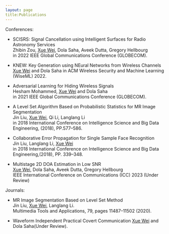 ```yaml
---
layout: page
title:Publications
---
```


<!-- ***Xue Wei*** -->

Conferences:
* SCISRS: Signal Cancellation using Intelligent Surfaces for Radio Astronomy Services<br/>
Zhibin Zou, <ins>Xue Wei</ins>, Dola Saha, Aveek Dutta, Gregory Hellbourg <br/>
in 2022 IEEE Global Communications Conference (GLOBECOM).

* KNEW: Key Generation using NEural Networks from Wireless Channels <br/>
<ins>Xue Wei</ins> and Dola Saha
in ACM Wireless Security and Machine Learning (WiseML) 2022.

* Adversarial Learning for Hiding Wireless Signals<br/>
Hesham Mohammed, <ins>Xue Wei</ins> and Dola Saha <br/>
in 2021 IEEE Global Communications Conference (GLOBECOM).



* A Level Set Algorithm Based on Probabilistic Statistics for MR Image Segmentation<br/>
Jin Liu, <ins>Xue Wei</ins>, Qi Li, Langlang Li <br/>
in 2018 International Conference on Intelligence Science and Big Data Engineering, (2018), PP.577–586.

* Collaborative Error Propagation for Single Sample Face Recognition <br/>
Jin Liu, Langlang Li, <ins>Xue Wei</ins> <br/>
in 2018 International Conference on Intelligence Science and Big Data Engineering,(2018), PP. 339–348.



* Multistage 2D DOA Estimation in Low SNR <br/>
<ins>Xue Wei</ins>, Dola Saha, Aveek Dutta, Gregory Hellbourg <br/>
IEEE International Conference on Communications (ICC) 2023 (Under Review)
  
Journals:
* MR Image Segmentation Based on Level Set Method <br/>
Jin Liu, <ins>Xue Wei</ins>, Langlang Li. <br/>
Multimedia Tools and Applications, 79, pages 11487–11502 (2020).

* Waveform Independent Practical Covert Communication <ins>Xue Wei</ins> and Dola Saha(Under Review).

<!-- **Not Pure Poole** is a simple, beautiful, and powerful Jekyll theme for blogs. It is built on [Poole](https://github.com/poole/poole) and [Pure](https://purecss.io/).

For more information about Not Pure Poole, please browse the [README](https://github.com/vszhub/not-pure-poole) file. -->






